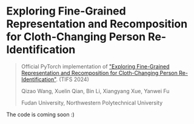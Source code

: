# Exploring Fine-Grained Representation and Recomposition for Cloth-Changing Person Re-Identification

> Official PyTorch implementation of ["Exploring Fine-Grained Representation and Recomposition for Cloth-Changing Person Re-Identification"](). (TIFS 2024)
>
> Qizao Wang, Xuelin Qian, Bin Li, Xiangyang Xue, Yanwei Fu
>
> Fudan University, Northwestern Polytechnical University

The code is coming soon :)
